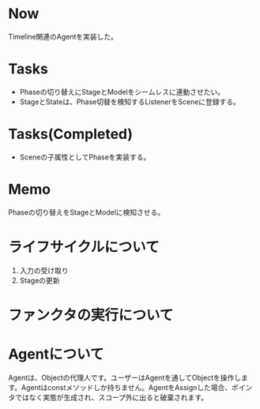 # Now
Timeline関連のAgentを実装した。

# Tasks
- Phaseの切り替えにStageとModelをシームレスに連動させたい。
- StageとStateは、Phase切替を検知するListenerをSceneに登録する。

# Tasks(Completed)
- Sceneの子属性としてPhaseを実装する。

# Memo
Phaseの切り替えをStageとModelに検知させる。

# ライフサイクルについて
1. 入力の受け取り
2. Stageの更新

# ファンクタの実行について

# Agentについて
Agentは、Objectの代理人です。ユーザーはAgentを通してObjectを操作します。Agentはconstメソッドしか持ちません。AgentをAssignした場合、ポインタではなく実態が生成され、スコープ外に出ると破棄されます。
